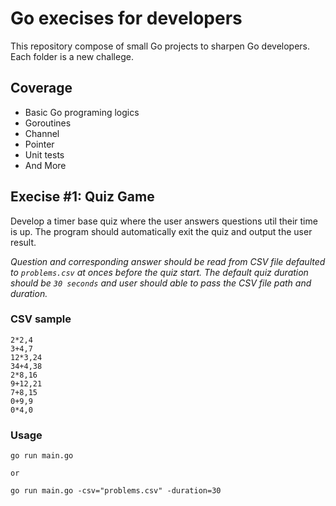 # Go execises for developers
This repository compose of small Go projects to sharpen Go developers. Each folder is a new challege.
## Coverage
- Basic Go programing logics
- Goroutines
- Channel
- Pointer
- Unit tests
- And More
## Execise #1: Quiz Game
Develop a timer base quiz where the user answers questions util their time is up. The program should automatically exit the quiz and output the user result.

*Question and corresponding answer should be read from CSV file defaulted to `problems.csv` at onces before the quiz start. The default quiz duration should be `30 seconds` and user should able to pass the CSV file path and duration.*

### CSV sample
```
2*2,4
3+4,7
12*3,24
34+4,38
2*8,16
9+12,21
7+8,15
0+9,9
0*4,0
```
### Usage
```shell
go run main.go

or 

go run main.go -csv="problems.csv" -duration=30
```